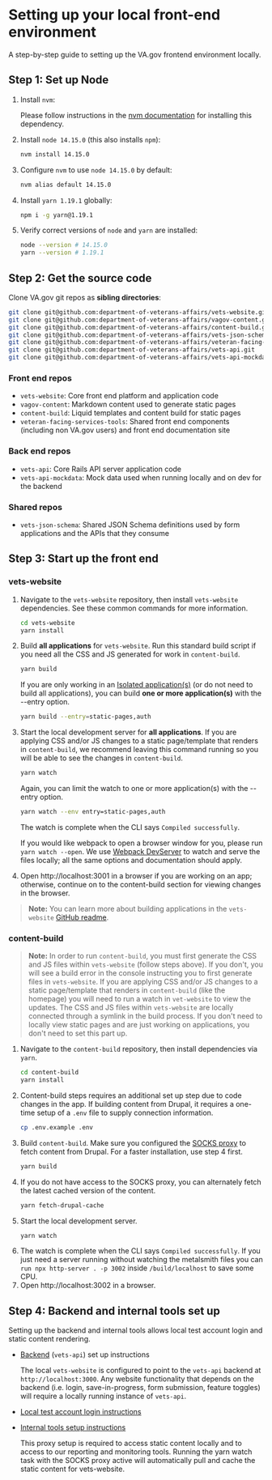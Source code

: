 # Setting up your local front-end environment
A step-by-step guide to setting up the VA.gov frontend environment locally.
## Step 1: Set up Node
1. Install `nvm`:

   Please follow instructions in the [nvm documentation](https://github.com/nvm-sh/nvm#installing-and-updating) for installing this dependency.
2. Install `node 14.15.0` (this also installs `npm`):
   ```bash
   nvm install 14.15.0
   ```
3. Configure `nvm` to use `node 14.15.0` by default:
   ```bash
   nvm alias default 14.15.0
   ```
4. Install `yarn 1.19.1` globally:
   ```bash
   npm i -g yarn@1.19.1
   ```
5. Verify correct versions of `node` and `yarn` are installed:
   ```bash
   node --version # 14.15.0
   yarn --version # 1.19.1
   ```
## Step 2: Get the source code
Clone VA.gov git repos as **sibling directories**:
```bash
git clone git@github.com:department-of-veterans-affairs/vets-website.git
git clone git@github.com:department-of-veterans-affairs/vagov-content.git
git clone git@github.com:department-of-veterans-affairs/content-build.git
git clone git@github.com:department-of-veterans-affairs/vets-json-schema.git
git clone git@github.com:department-of-veterans-affairs/veteran-facing-services-tools.git
git clone git@github.com:department-of-veterans-affairs/vets-api.git
git clone git@github.com:department-of-veterans-affairs/vets-api-mockdata.git
```
### Front end repos
- `vets-website`: Core front end platform and application code
- `vagov-content`: Markdown content used to generate static pages
- `content-build`: Liquid templates and content build for static pages
- `veteran-facing-services-tools`: Shared front end components (including non VA.gov users) and front end documentation site
### Back end repos
- `vets-api`: Core Rails API server application code
- `vets-api-mockdata`: Mock data used when running locally and on dev for the backend
### Shared repos
- `vets-json-schema`: Shared JSON Schema definitions used by form applications and the APIs that they consume
## Step 3: Start up the front end
### vets-website
1. Navigate to the `vets-website` repository, then install `vets-website` dependencies. See these common commands for more information.
   ```bash
   cd vets-website
   yarn install
   ```
2. Build **all applications** for `vets-website`. Run this standard build script if you need all the CSS and JS generated for work in `content-build`.
   ```bash
   yarn build
   ```

   If you are only working in an [Isolated application(s)](https://depo-platform-documentation.scrollhelp.site/developer-docs/isolated-application-builds) (or do not need to build all applications), you can build **one or more application(s)** with the --entry option.
   ```bash
   yarn build --entry=static-pages,auth
   ```
3. Start the local development server for **all applications**. If you are applying CSS and/or JS changes to a static page/template that renders in `content-build`, we recommend leaving this command running so you will be able to see the changes in `content-build`.
   ```bash
   yarn watch
   ```
   Again, you can limit the watch to one or more application(s) with the --entry option.
   ```bash
   yarn watch --env entry=static-pages,auth
   ```
   The watch is complete when the CLI says `Compiled successfully`.

   If you would like webpack to open a browser window for you, please run `yarn watch --open`. We use [Webpack DevServer](https://webpack.js.org/configuration/dev-server/) to watch and serve the files locally; all the same options and documentation should apply.
4. Open http://localhost:3001 in a browser if you are working on an app; otherwise, continue on to the content-build section for viewing changes in the browser.
> **Note:** You can learn more about building applications in the `vets-website` [GitHub readme](https://github.com/department-of-veterans-affairs/vets-website/blob/main/README.md#building-applications).
### content-build
> **Note:** In order to run `content-build`, you must first generate the CSS and JS files within `vets-website` (follow steps above). If you don't, you will see a build error in the console instructing you to first generate files in `vets-website`. If you are applying CSS and/or JS changes to a static page/template that renders in `content-build` (like the homepage) you will need to run a watch in `vet-website` to view the updates. The CSS and JS files within `vets-website` are locally connected through a symlink in the build process.
If you don't need to locally view static pages and are just working on applications, you don't need to set this part up.
1. Navigate to the `content-build` repository, then install dependencies via `yarn`.
   ```bash
   cd content-build
   yarn install
   ```
2. Content-build steps requires an additional set up step due to code changes in the app. If building content from Drupal, it requires a one-time setup of a `.env` file to supply connection information.
   ```bash
   cp .env.example .env
   ```
3. Build `content-build`. Make sure you configured the [SOCKS proxy](https://depo-platform-documentation.scrollhelp.site/getting-started/accessing-internal-tools-via-socks-proxy) to fetch content from Drupal. For a faster installation, use step 4 first.
   ```bash
   yarn build
   ```
4. If you do not have access to the SOCKS proxy, you can alternately fetch the latest cached version of the content.
   ```bash
   yarn fetch-drupal-cache
   ```
5. Start the local development server.
   ```bash
   yarn watch
   ```
6. The watch is complete when the CLI says `Compiled successfully`. If you just need a server running without watching the metalsmith files you can `run npx http-server . -p 3002` inside `/build/localhost` to save some CPU.
7. Open http://localhost:3002 in a browser.
## Step 4: Backend and internal tools set up
Setting up the backend and internal tools allows local test account login and static content rendering.
- [Backend](https://github.com/department-of-veterans-affairs/vets-api) (`vets-api`) set up instructions

  The local `vets-website` is configured to point to the `vets-api` backend at `http://localhost:3000`. Any website functionality that depends on the backend (i.e. login, save-in-progress, form submission, feature toggles) will require a locally running instance of `vets-api`.

- [Local test account login instructions](https://github.com/department-of-veterans-affairs/va.gov-team-sensitive/blob/master/Administrative/accessing-staging.md)

- [Internal tools setup instructions](https://depo-platform-documentation.scrollhelp.site/getting-started/Internal-tools-access-via-SOCKS-proxy.1821081710.html)

  This proxy setup is required to access static content locally and to access to our reporting and monitoring tools. Running the yarn watch task with the SOCKS proxy active will automatically pull and cache the static content for vets-website.

